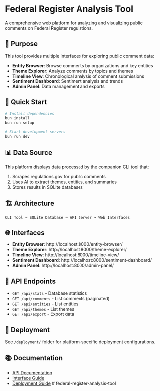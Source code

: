 ﻿# Federal Register Analysis Tool

A comprehensive web platform for analyzing and visualizing public comments on Federal Register regulations.

## 🎯 Purpose

This tool provides multiple interfaces for exploring public comment data:
- **Entity Browser**: Browse comments by organizations and key entities
- **Theme Explorer**: Analyze comments by topics and themes  
- **Timeline View**: Chronological analysis of comment submissions
- **Sentiment Dashboard**: Sentiment analysis and trends
- **Admin Panel**: Data management and exports

## 🚀 Quick Start

```bash
# Install dependencies
bun install
bun run setup

# Start development servers
bun run dev
```

## 📊 Data Source

This platform displays data processed by the companion CLI tool that:
1. Scrapes regulations.gov for public comments
2. Uses AI to extract themes, entities, and summaries
3. Stores results in SQLite databases

## 🏗️ Architecture

```
CLI Tool → SQLite Database → API Server → Web Interfaces
```

## 🌐 Interfaces

- **Entity Browser**: http://localhost:8000/entity-browser/
- **Theme Explorer**: http://localhost:8000/theme-explorer/ 
- **Timeline View**: http://localhost:8000/timeline-view/
- **Sentiment Dashboard**: http://localhost:8000/sentiment-dashboard/
- **Admin Panel**: http://localhost:8000/admin-panel/

## 📡 API Endpoints

- `GET /api/stats` - Database statistics
- `GET /api/comments` - List comments (paginated)
- `GET /api/entities` - List entities
- `GET /api/themes` - List themes
- `GET /api/export` - Export data

## 🚢 Deployment

See `/deployment/` folder for platform-specific deployment configurations.

## 📚 Documentation

- [API Documentation](docs/API.md)
- [Interface Guide](docs/INTERFACES.md) 
- [Deployment Guide](docs/DEPLOYMENT.md)
#   f e d e r a l - r e g i s t e r - a n a l y s i s - t o o l  
 
